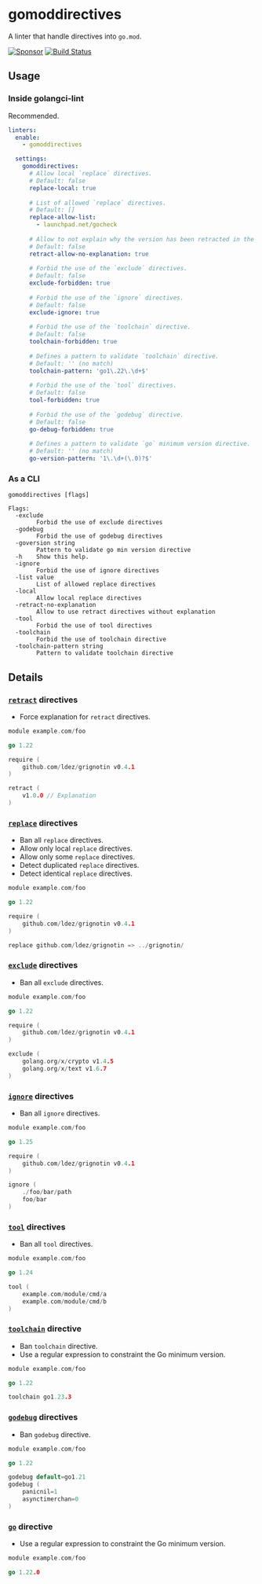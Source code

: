 # gomoddirectives

A linter that handle directives into `go.mod`.

[![Sponsor](https://img.shields.io/badge/Sponsor%20me-%E2%9D%A4%EF%B8%8F-pink)](https://github.com/sponsors/ldez)
[![Build Status](https://github.com/ldez/gomoddirectives/workflows/Main/badge.svg?branch=master)](https://github.com/ldez/gomoddirectives/actions)

## Usage

### Inside golangci-lint

Recommended.

```yml
linters:
  enable:
    - gomoddirectives

  settings:
    gomoddirectives:
      # Allow local `replace` directives.
      # Default: false
      replace-local: true
      
      # List of allowed `replace` directives.
      # Default: []
      replace-allow-list:
        - launchpad.net/gocheck
      
      # Allow to not explain why the version has been retracted in the `retract` directives.
      # Default: false
      retract-allow-no-explanation: true
      
      # Forbid the use of the `exclude` directives.
      # Default: false
      exclude-forbidden: true
  
      # Forbid the use of the `ignore` directives.
      # Default: false
      exclude-ignore: true
  
      # Forbid the use of the `toolchain` directive.
      # Default: false
      toolchain-forbidden: true
  
      # Defines a pattern to validate `toolchain` directive.
      # Default: '' (no match)
      toolchain-pattern: 'go1\.22\.\d+$'
  
      # Forbid the use of the `tool` directives.
      # Default: false
      tool-forbidden: true
  
      # Forbid the use of the `godebug` directive.
      # Default: false
      go-debug-forbidden: true
  
      # Defines a pattern to validate `go` minimum version directive.
      # Default: '' (no match)
      go-version-pattern: '1\.\d+(\.0)?$'
```

### As a CLI

```
gomoddirectives [flags]

Flags:
  -exclude
        Forbid the use of exclude directives
  -godebug
        Forbid the use of godebug directives
  -goversion string
        Pattern to validate go min version directive
  -h    Show this help.
  -ignore
        Forbid the use of ignore directives
  -list value
        List of allowed replace directives
  -local
        Allow local replace directives
  -retract-no-explanation
        Allow to use retract directives without explanation
  -tool
        Forbid the use of tool directives
  -toolchain
        Forbid the use of toolchain directive
  -toolchain-pattern string
        Pattern to validate toolchain directive
```

## Details

### [`retract`](https://golang.org/ref/mod#go-mod-file-retract) directives

- Force explanation for `retract` directives.

```go
module example.com/foo

go 1.22

require (
	github.com/ldez/grignotin v0.4.1
)

retract (
    v1.0.0 // Explanation
)
```

### [`replace`](https://golang.org/ref/mod#go-mod-file-replace) directives

- Ban all `replace` directives.
- Allow only local `replace` directives.
- Allow only some `replace` directives.
- Detect duplicated `replace` directives.
- Detect identical `replace` directives.

```go
module example.com/foo

go 1.22

require (
	github.com/ldez/grignotin v0.4.1
)

replace github.com/ldez/grignotin => ../grignotin/
```

### [`exclude`](https://golang.org/ref/mod#go-mod-file-exclude) directives

- Ban all `exclude` directives.

```go
module example.com/foo

go 1.22

require (
	github.com/ldez/grignotin v0.4.1
)

exclude (
    golang.org/x/crypto v1.4.5
    golang.org/x/text v1.6.7
)
```

### [`ignore`](TODO) directives

- Ban all `ignore` directives.

```go
module example.com/foo

go 1.25

require (
	github.com/ldez/grignotin v0.4.1
)

ignore (
    ./foo/bar/path
    foo/bar
)
```

### [`tool`](https://golang.org/ref/mod#go-mod-file-tool) directives

- Ban all `tool` directives.

```go
module example.com/foo

go 1.24

tool (
    example.com/module/cmd/a
    example.com/module/cmd/b
)
```

### [`toolchain`](https://golang.org/ref/mod#go-mod-file-toolchain) directive

- Ban `toolchain` directive.
- Use a regular expression to constraint the Go minimum version.

```go
module example.com/foo

go 1.22

toolchain go1.23.3
```

### [`godebug`](https://go.dev/ref/mod#go-mod-file-godebug) directives

- Ban `godebug` directive.

```go
module example.com/foo

go 1.22

godebug default=go1.21
godebug (
    panicnil=1
    asynctimerchan=0
)
```

### [`go`](https://go.dev/ref/mod#go-mod-file-go) directive

- Use a regular expression to constraint the Go minimum version.

```go
module example.com/foo

go 1.22.0
```
